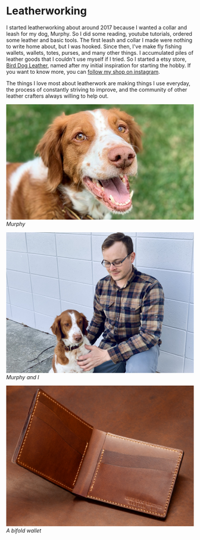 # Leatherworking

I started leatherworking about around 2017 because I wanted a collar and leash for my dog, Murphy. So I did some reading, youtube tutorials, ordered some leather and basic tools. The first leash and collar I made were nothing to write home about, but I was hooked. Since then, I've make fly fishing wallets, wallets, totes, purses, and many other things. I accumulated piles of leather goods that I couldn't use myself if I tried. So I started a etsy store, [Bird Dog Leather](http://birddogleather.com), named after my initial inspiration for starting the hobby. If you want to know more, you can [follow my shop on instagram](https://www.instagram.com/birddogleather).  

The things I love most about leatherwork are making things I use everyday, the process of constantly striving to improve, and the community of other leather crafters always willing to help out.

![My Brittany Spaniel Murphy](/public/murphy.jpg "Murphy")
*Murphy*

![Nate and Murphy](/public/nate-murphy.jpg "Nate and Murphy")
*Murphy and I*

![Leather Bifold](/public/wallet.jpg "Bifold Wallet")
*A bifold wallet*